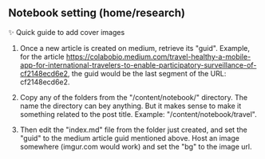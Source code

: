 ## Notebook setting (home/research)

✨ Quick guide to add cover images

1. Once a new article is created on medium, retrieve its "guid". Example, for the article https://colabobio.medium.com/travel-healthy-a-mobile-app-for-international-travelers-to-enable-participatory-surveillance-of-cf2148ecd6e2, the guid would be the last segment of the URL: cf2148ecd6e2.

2. Copy any of the folders from the "/content/notebook/" directory. The name the directory can bey anything. But it makes sense to make it something related to the post title. Example: "/content/notebook/travel".

3. Then edit the "index.md" file from the folder just created, and set the "guid" to the medium article guid mentioned above. Host an image somewhere (imgur.com would work) and set the "bg" to the image url. 
